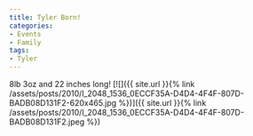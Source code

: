 ```yaml
---
title: Tyler Born!
categories:
- Events
- Family
tags:
- Tyler
---
```


8lb 3oz and 22 inches long!
[![]({{ site.url }}{% link /assets/posts/2010/l_2048_1536_0ECCF35A-D4D4-4F4F-807D-BADB08D131F2-620x465.jpg %})]({{ site.url }}{% link /assets/posts/2010/l_2048_1536_0ECCF35A-D4D4-4F4F-807D-BADB08D131F2.jpeg %})
